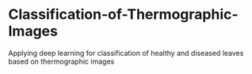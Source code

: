 # Classification-of-Thermographic-Images
Applying deep learning for classification of healthy and diseased leaves based on thermographic images
